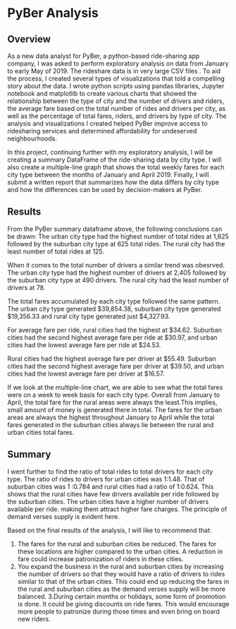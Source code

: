 # PyBer Analysis
## Overview 
As a new data analyst for PyBer, a python-based ride-sharing app company, I was asked to perform exploratory analysis on data from January to early May of 2019. The rideshare data is in very large CSV files . To aid the process, I created several types of visualizations that told a compelling story about the data. I wrote python scripts using pandas libraries, Jupyter notebook and matplotlib to create various charts that showed the relationship between the type of city and the number of drivers and riders, the average fare based on the total number of rides and drivers per city, as well as the percentage of total fares, riders, and drivers by type of city. The analysis and visualizations I created helped PyBer improve access to ridesharing services and determined affordability for undeserved neighbourhoods.

In this project, continuing further with my exploratory analysis, I will be creating a summary DataFrame of the ride-sharing data by city type. I will also create a multiple-line graph that shows the total weekly fares for each city type between the months of January and April 2019. Finally, I will submit a written report that summarizes how the data differs by city type and how the differences can be used by decision-makers at PyBer.

## Results 


From the PyBer summary dataframe above, the following conclusions can be drawn:
The urban city type had the highest number of total rides at 1,625 followed by the suburban city type at 625	total rides. The rural city had the least number of total rides at 125.

When it comes to the total number of drivers a similar trend was obesrved. The urban city type had the highest number of drivers  at 2,405 followed by the suburban city type at 490 drivers. The rural city had the least number of drivers at 78.

The total fares accumulated by each city type followed the same pattern. The urban city type generated $39,854.38, suburban city type generated $19,356.33 and rural city type generated just $4,327.93. 

For average fare per ride, rural cities had the highest at $34.62. Suburban cities had the second highest average fare per ride at $30.97, and urban cities had the lowest average fare per ride at $24.53.

Rural cities had the highest average fare per driver at $55.49. Suburban cities had the second highest average fare per driver at $39.50, and urban cities had the lowest average fare per driver at $16.57.

If we look at the multiple-line chart, we are able to see what the total fares were on a week to week basis for each city type. Overall from January to April, the total fare for the rural areas were always the least.This implies, small amount of money is generated there in total. The fares for the urban areas are always the highest throughout January to April while the total fares generated in the suburban cities always lie between the rural and urban cities total fares.  


## Summary
I went further to find the ratio of total rides to total drivers for each city type. The ratio of rides to drivers for urban cities was 1:1.48. That of suburban cities was 1 :0.784 and rural cities had a ratio of 1:0.624. This shows that the rural cities have few drivers available per ride followed by the suburban cities. The urban cities have a higher number of drivers available per ride. making them attract higher fare charges. The principle of demand verses supply is evident here.

Based on the final results of the analysis, I will like to recommend that:

1. The fares for the rural and suburban cities be reduced. The fares for these locations are higher compared to the urban cities. A reduction in fare could increase patronization of riders in these cities. 
2. You expand the business in the rural and suburban cities by increasing the number of drivers so that they would have a ratio of drivers to rides similar to that of the urban cities. This could end up reducing the fares in the rural and suburban cities as the demand verses supply will be more balanced. 
3.During certain months or holidays, some form of promotion is done. It could be giving discounts on ride fares. This would encourage more people to patronize during those times and even bring on board new riders. 



